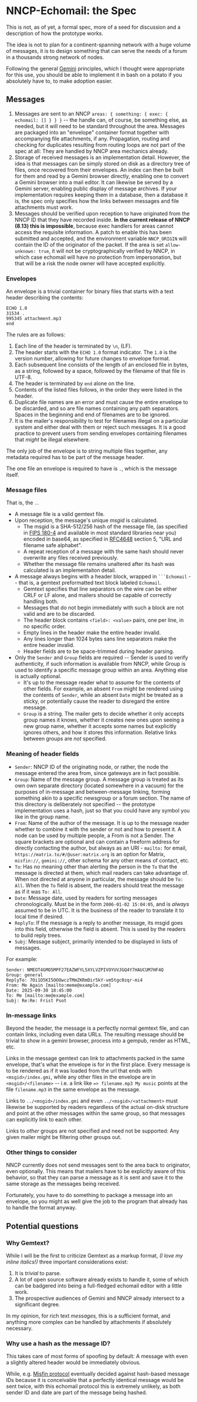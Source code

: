 # NNCP-Echomail: the Spec

This is not, as of yet, a formal spec, more of a seed for discussion and a description of how the prototype works.

The idea is not to plan for a continent-spanning network with a huge volume of messages, it is to design something that can serve the needs of a forum in a thousands strong network of nodes.

Following the general [Gemini](https://en.wikipedia.org/wiki/Gemini_(protocol)) principles, which I thought were appropriate for this use, you should be able to implement it in bash on a potato if you absolutely have to, to make adoption easier.

## Messages

1. Messages are sent to an NNCP `areas: { something: { exec: { echomail: [] } } }` -- the handle can, of course, be something else, as needed, but it will need to be standard throughout the area. Messages are packaged into an "envelope" container format together with accompanying file attachments, if any. Propagation, routing and checking for duplicates resulting from routing loops are not part of the spec at all: They are handled by NNCP area mechanics already.
2. Storage of received messages is an implementation detail. However, the idea is that messages can be simply stored on disk as a directory tree of files, once recovered from their envelopes. An index can then be built for them and read by a Gemini browser directly, enabling one to convert a Gemini browser into a mail editor. It can likewise be served by a Gemini server, enabling public display of message archives. If your implementation requires keeping them in a database, then a database it is, the spec only specifies how the links between messages and file attachments must work.
3. Messages should be verified upon reception to have originated from the NNCP ID that they have recorded inside. **In the current release of NNCP (8.13) this is impossible**, because exec handlers for areas cannot access the requisite information. A patch to enable this has been submitted and accepted, and the environment variable `NNCP_ORIGIN` will contain the ID of the originator of the packet. If the area is set `allow-unknown: true`, it will not be cryptographically verified by NNCP, in which case echomail will have no protection from impersonation, but that will be a risk the node owner will have accepted explicitly.

### Envelopes

An envelope is a trivial container for binary files that starts with a text header describing the contents:

```text
ECHO 1.0
31534 .
995345 attachment.mp3
end
```

The rules are as follows:

1. Each line of the header is terminated by `\n`, (LF).
2. The header starts with the `ECHO 1.0` format indicator. The `1.0` is the version number, allowing for future changes to envelope format.
3. Each subsequent line consists of the length of an enclosed file in bytes, as a string, followed by a space, followed by the filename of that file in UTF-8.
4. The header is terminated by `end` alone on the line.
5. Contents of the listed files follows, in the order they were listed in the header.
6. Duplicate file names are an error and must cause the entire envelope to be discarded, and so are file names containing any path separators. Spaces in the beginning and end of filenames are to be ignored.
7. It is the mailer's responsibility to test for filenames illegal on a particular system and either deal with them or reject such messages. It is a good practice to prevent users from sending envelopes containing filenames that *might* be illegal elsewhere.

The only job of the envelope is to string multiple files together, any metadata required has to be part of the message header.

The one file an envelope is required to have is `.`, which is the message itself.

### Message files

That is, the `.`.

+ A message file is a valid gemtext file.
+ Upon reception, the message's unique *msgid* is calculated.
  + The msgid is a SHA-512/256 hash of the message file, (as specified in [FIPS 180-4](https://nvlpubs.nist.gov/nistpubs/FIPS/NIST.FIPS.180-4.pdf) and available in most standard libraries near you) encoded in base64, as specified in [RFC4648](https://www.rfc-editor.org/rfc/rfc4648.html) section 5, "URL and filename safe alphabet".
  + A repeat reception of a message with the same hash should never overwrite any files received previously.
  + Whether the message file remains unaltered after its hash was calculated is an implementaiton detail.
+ A message always begins with a header block, wrapped in ```` ```Echomail ```` -- that is, a gemtext preformatted text block labeled `Echomail`.
  + Gemtext specifies that line separators on the wire can be either CRLF or LF alone, and mailers should be capable of correctly handling both.
  + Messages that do not begin immediately with such a block are not valid and are to be discarded.
  + The header block contains `<field>: <value>` pairs, one per line, in no specific order.
  + Empty lines in the header make the entire header invalid.
  + Any lines longer than 1024 bytes sans line separators make the entire header invalid.
  + Header fields are to be space-trimmed during header parsing.
+ Only the `Sender` and `Group` fields are required -- Sender is used to verify authenticity, if such information is available from NNCP, while Group is used to identify a specific message group within an area. Anything else is actually optional.
  + It's up to the message reader what to assume for the contents of other fields. For example, an absent `From` might be rendered using the contents of `Sender`, while an absent `Date` might be treated as a sticky, or potentially cause the reader to disregard the entire message.
  + `Group` is a string. The mailer gets to decide whether it only accepts group names it knows, whether it creates new ones upon seeing a new group name, whether it accepts some names but explicitly ignores others, and how it stores this information. Relative links between groups are *not* specified.

### Meaning of header fields

+ `Sender`: NNCP ID of the originating node, or rather, the node the message entered the area from, since gateways are in fact possible.
+ `Group`: Name of the message group. A message group is treated as its own own separate directory (located somewhere in a vacuum) for the purposes of in-message and between-message linking, forming something akin to a specific newsgroup or a forum section. The name of this directory is deliberately not specified -- the prototype implementation uses a hash, just so that you could have any symbol you like in the group name.
+ `From`: Name of the author of the message. It is up to the message reader whether to combine it with the sender or not and how to present it. A node can be used by multiple people, a From is not a Sender. The square brackets are optional and can contain a freeform address for directly contacting the author, but always as an URI - `mailto:` for email, `https://matrix.to/#/@user:matrix.org` is an option for Matrix, `misfin://`, `gemini://`, other schema for any other means of contact, etc.
+ `To`: Has no meaning other than alerting the person in the `To` that the message is directed at them, which mail readers can take advantage of. When not directed at anyone in particular, the message should be `To: All`. When the `To` field is absent, the readers should treat the message as if it was `To: All`.
+ `Date`: Message date, used by readers for sorting messages chronologically. Must be in the form `2006-01-02 15:04:05`, and is *always* assumed to be in UTC. It is the business of the reader to translate it to local time if desired.
+ `ReplyTo`: If the message is a reply to another message, its msgid goes into this field, otherwise the field is absent. This is used by the readers to build reply trees.
+ `Subj`: Message subject, primarily intended to be displayed in lists of messages.

For example:

```gemini
Sender: NMEOT4GMO5MPF27EAZWFYL5XYLVZPIVOYUVJGQ4Y7HAUCUM7HF4Q
Group: general
ReplyTo: 7Oi1O5KI5OOOwczTMmZKRmDir5kY-vm5tgc0zqr-mi4
From: Me Again [mailto:meme@example.com]
Date: 2025-09-30 18:45:00
To: Me [mailto:me@example.com]
Subj: Re:Re: Frist Psot
```

### In-message links

Beyond the header, the message is a perfectly normal gemtext file, and can contain links, including even data URLs. The resulting message should be trivial to show in a gemini browser, process into a gempub, render as HTML, etc.

Links in the message gemtext can link to attachments packed in the same envelope, that's what the envelope is for in the first place. Every message is to be rendered as if it was loaded from the url that ends with `<msgid>/index.gmi`, while any other files in the envelope are in `<msgid>/<filename>` -- i.e. a link like `=> filename.mp3 My music` points at the file `filename.mp3` in the same envelope as the message.

Links to `../<msgid>/index.gmi` and even `../<msgid>/<attachment>` must likewise be supported by readers regardless of the actual on-disk structure and point at the other messages within the same group, so that messages can explicitly link to each other.

Links to *other* groups are not specified and need not be supported: Any given mailer might be filtering other groups out.

### Other things to consider

NNCP currently does not send messages sent to the area back to originator, even optionally. This means that mailers have to be explicitly aware of this behavior, so that they can parse a message as it is sent and save it to the same storage as the messages being received.

Fortunately, you have to do something to package a message into an envelope, so you might as well give the job to the program that already has to handle the format anyway.

## Potential questions

### Why Gemtext?

While I will be the first to criticize Gemtext as a markup format, *(I love my inline italics!)* three important considerations exist:

1. It is *trivial* to parse.
2. A lot of open source software already exists to handle it, some of which can be badgered into being a full-fledged echomail editor with a little work.
3. The prospective audiences of Gemini and NNCP already intersect to a significant degree.

In my opinion, for rich text *messages,* this is a sufficient format, and anything more complex can be handled by attachments if absolutely necessary.

### Why use a hash as the message ID?

This takes care of most forms of spoofing by default: A message with even a slightly altered header would be immediately obvious.

While, e.g. [Misfin protocol](gemini://satch.xyz/misfin/) eventually decided against hash-based message IDs because it is conceivable that a perfectly identical message would be sent twice, with this echomail protocol this is extremely unlikely, as both sender ID and date are part of the message being hashed.

